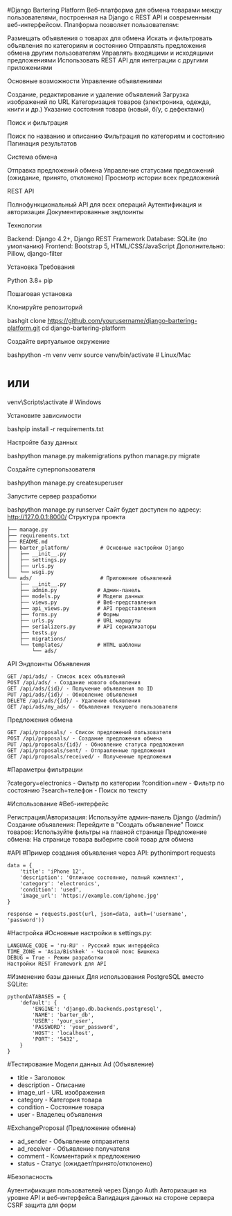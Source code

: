 #Django Bartering Platform
Веб-платформа для обмена товарами между пользователями, построенная на Django с REST API и современным веб-интерфейсом.
Платформа позволяет пользователям:

Размещать объявления о товарах для обмена
Искать и фильтровать объявления по категориям и состоянию
Отправлять предложения обмена другим пользователям
Управлять входящими и исходящими предложениями
Использовать REST API для интеграции с другими приложениями

Основные возможности
Управление объявлениями

Создание, редактирование и удаление объявлений
Загрузка изображений по URL
Категоризация товаров (электроника, одежда, книги и др.)
Указание состояния товара (новый, б/у, с дефектами)

Поиск и фильтрация

Поиск по названию и описанию
Фильтрация по категориям и состоянию
Пагинация результатов

Система обмена

Отправка предложений обмена
Управление статусами предложений (ожидание, принято, отклонено)
Просмотр истории всех предложений

REST API

Полнофункциональный API для всех операций
Аутентификация и авторизация
Документированные эндпоинты

Технологии

Backend: Django 4.2+, Django REST Framework
Database: SQLite (по умолчанию)
Frontend: Bootstrap 5, HTML/CSS/JavaScript
Дополнительно: Pillow, django-filter

Установка
Требования

Python 3.8+
pip

Пошаговая установка

Клонируйте репозиторий

bashgit clone https://github.com/yourusername/django-bartering-platform.git
cd django-bartering-platform

Создайте виртуальное окружение

bashpython -m venv venv
source venv/bin/activate  # Linux/Mac
# или
venv\Scripts\activate  # Windows

Установите зависимости

bashpip install -r requirements.txt

Настройте базу данных

bashpython manage.py makemigrations
python manage.py migrate

Создайте суперпользователя

bashpython manage.py createsuperuser

Запустите сервер разработки

bashpython manage.py runserver
Сайт будет доступен по адресу: http://127.0.0.1:8000/
Структура проекта
```barter_platform/
├── manage.py
├── requirements.txt
├── README.md
├── barter_platform/          # Основные настройки Django
│   ├── __init__.py
│   ├── settings.py
│   ├── urls.py
│   └── wsgi.py
└── ads/                      # Приложение объявлений
    ├── __init__.py
    ├── admin.py             # Админ-панель
    ├── models.py            # Модели данных
    ├── views.py             # Веб-представления
    ├── api_views.py         # API представления
    ├── forms.py             # Формы
    ├── urls.py              # URL маршруты
    ├── serializers.py       # API сериализаторы
    ├── tests.py
    ├── migrations/
    └── templates/           # HTML шаблоны
        └── ads/
```
API Эндпоинты
Объявления
```
GET /api/ads/ - Список всех объявлений
POST /api/ads/ - Создание нового объявления
GET /api/ads/{id}/ - Получение объявления по ID
PUT /api/ads/{id}/ - Обновление объявления
DELETE /api/ads/{id}/ - Удаление объявления
GET /api/ads/my_ads/ - Объявления текущего пользователя
```
Предложения обмена
```
GET /api/proposals/ - Список предложений пользователя
POST /api/proposals/ - Создание предложения обмена
PUT /api/proposals/{id}/ - Обновление статуса предложения
GET /api/proposals/sent/ - Отправленные предложения
GET /api/proposals/received/ - Полученные предложения
```
#Параметры фильтрации

?category=electronics - Фильтр по категории
?condition=new - Фильтр по состоянию
?search=телефон - Поиск по тексту

#Использование
#Веб-интерфейс

Регистрация/Авторизация: Используйте админ-панель Django (/admin/)
Создание объявления: Перейдите в "Создать объявление"
Поиск товаров: Используйте фильтры на главной странице
Предложение обмена: На странице товара выберите свой товар для обмена

#API
#Пример создания объявления через API:
pythonimport requests

```url = 'http://127.0.0.1:8000/api/ads/'
data = {
    'title': 'iPhone 12',
    'description': 'Отличное состояние, полный комплект',
    'category': 'electronics',
    'condition': 'used',
    'image_url': 'https://example.com/iphone.jpg'
}

response = requests.post(url, json=data, auth=('username', 'password'))
```
#Настройка
#Основные настройки в settings.py:

```
LANGUAGE_CODE = 'ru-RU' - Русский язык интерфейса
TIME_ZONE = 'Asia/Bishkek' - Часовой пояс Бишкека
DEBUG = True - Режим разработки
Настройки REST Framework для API
```

#Изменение базы данных
Для использования PostgreSQL вместо SQLite:
```
pythonDATABASES = {
    'default': {
        'ENGINE': 'django.db.backends.postgresql',
        'NAME': 'barter_db',
        'USER': 'your_user',
        'PASSWORD': 'your_password',
        'HOST': 'localhost',
        'PORT': '5432',
    }
}
```
#Тестирование
Модели данных
Ad (Объявление)

- title - Заголовок
- description - Описание
- image_url - URL изображения
- category - Категория товара
- condition - Состояние товара
- user - Владелец объявления

#ExchangeProposal (Предложение обмена)

- ad_sender - Объявление отправителя
- ad_receiver - Объявление получателя
- comment - Комментарий к предложению
- status - Статус (ожидает/принято/отклонено)

#Безопасность

Аутентификация пользователей через Django Auth
Авторизация на уровне API и веб-интерфейса
Валидация данных на стороне сервера
CSRF защита для форм

